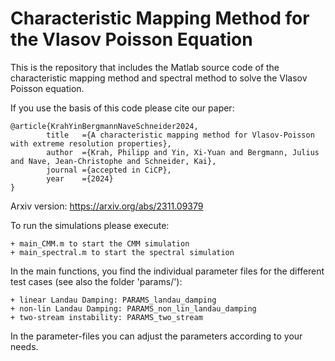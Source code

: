 # Characteristic Mapping Method for the Vlasov Poisson Equation

This is the repository that includes the Matlab source code of the characteristic mapping method and spectral method to solve the Vlasov Poisson equation.

If you use the basis of this code please cite our paper:

    @article{KrahYinBergmannNaveSchneider2024,
            title   ={A characteristic mapping method for Vlasov-Poisson with extreme resolution properties},
            author  ={Krah, Philipp and Yin, Xi-Yuan and Bergmann, Julius and Nave, Jean-Christophe and Schneider, Kai},
            journal ={accepted in CiCP},
            year    ={2024}
    }

Arxiv version: https://arxiv.org/abs/2311.09379

To run the simulations please execute:

    + main_CMM.m to start the CMM simulation
    + main_spectral.m to start the spectral simulation

In the main functions, you find the individual parameter files for the different test cases (see also the folder 'params/'):

    + linear Landau Damping: PARAMS_landau_damping
    + non-lin Landau Damping: PARAMS_non_lin_landau_damping
    + two-stream instability: PARAMS_two_stream  

In the parameter-files you can adjust the parameters according to your needs.